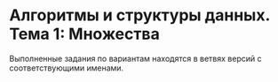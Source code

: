 # Алгоритмы и структуры данных. Тема 1: Множества

Выполненные задания по вариантам находятся в ветвях версий с соответствующими именами.
